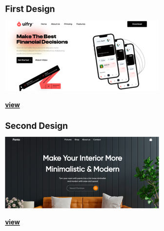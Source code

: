 # First Design  

![alt text](images/d-1.png)


## [view](https://javaadde.github.io/FigmaDesign/one/design.html)


#
#
#

# Second Design

![alt text](images/d-2.png)

## [view](https://javaadde.github.io/FigmaDesign/two/design.html)